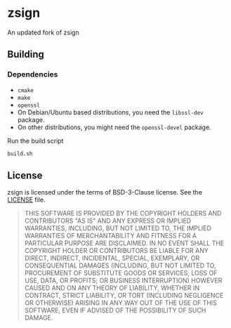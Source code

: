 # zsign

An updated fork of zsign

## Building

### Dependencies

- `cmake`
- `make`
- `openssl`
- On Debian/Ubuntu based distributions, you need the `libssl-dev` package.
- On other distributions, you might need the `openssl-devel` package.

Run the build script

```bash
build.sh
```

## License

zsign is licensed under the terms of BSD-3-Clause license. See the [LICENSE](LICENSE) file.

> THIS SOFTWARE IS PROVIDED BY THE COPYRIGHT HOLDERS AND CONTRIBUTORS "AS IS"
> AND ANY EXPRESS OR IMPLIED WARRANTIES, INCLUDING, BUT NOT LIMITED TO, THE
> IMPLIED WARRANTIES OF MERCHANTABILITY AND FITNESS FOR A PARTICULAR PURPOSE ARE
> DISCLAIMED. IN NO EVENT SHALL THE COPYRIGHT HOLDER OR CONTRIBUTORS BE LIABLE
> FOR ANY DIRECT, INDIRECT, INCIDENTAL, SPECIAL, EXEMPLARY, OR CONSEQUENTIAL
> DAMAGES (INCLUDING, BUT NOT LIMITED TO, PROCUREMENT OF SUBSTITUTE GOODS OR
> SERVICES; LOSS OF USE, DATA, OR PROFITS; OR BUSINESS INTERRUPTION) HOWEVER
> CAUSED AND ON ANY THEORY OF LIABILITY, WHETHER IN CONTRACT, STRICT LIABILITY,
> OR TORT (INCLUDING NEGLIGENCE OR OTHERWISE) ARISING IN ANY WAY OUT OF THE USE
> OF THIS SOFTWARE, EVEN IF ADVISED OF THE POSSIBILITY OF SUCH DAMAGE.
